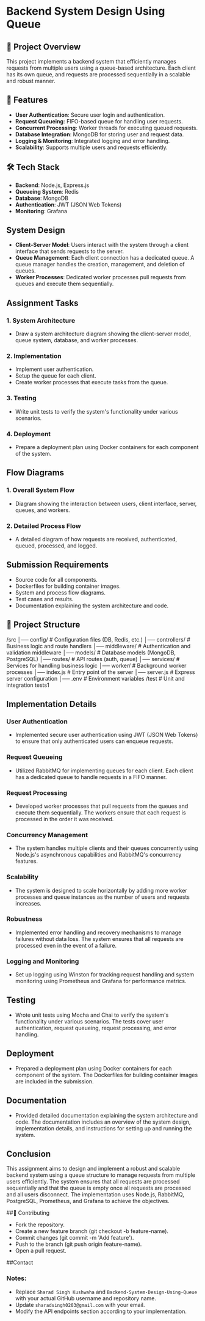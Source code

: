 # Backend System Design Using Queue

## 📌 Project Overview
This project implements a backend system that efficiently manages requests from multiple users using a queue-based architecture. Each client has its own queue, and requests are processed sequentially in a scalable and robust manner.

## 🚀 Features
- **User Authentication**: Secure user login and authentication.
- **Request Queueing**: FIFO-based queue for handling user requests.
- **Concurrent Processing**: Worker threads for executing queued requests.
- **Database Integration**: MongoDB for storing user and request data.
- **Logging & Monitoring**: Integrated logging and error handling.
- **Scalability**: Supports multiple users and requests efficiently.

## 🛠️ Tech Stack
- **Backend**: Node.js, Express.js
- **Queueing System**: Redis 
- **Database**: MongoDB 
- **Authentication**: JWT (JSON Web Tokens)
- **Monitoring**:  Grafana


## System Design

- **Client-Server Model**: Users interact with the system through a client interface that sends requests to the server.
- **Queue Management**: Each client connection has a dedicated queue. A queue manager handles the creation, management, and deletion of queues.
- **Worker Processes**: Dedicated worker processes pull requests from queues and execute them sequentially.

## Assignment Tasks

### 1. System Architecture

- Draw a system architecture diagram showing the client-server model, queue system, database, and worker processes.

### 2. Implementation

- Implement user authentication.
- Setup the queue for each client.
- Create worker processes that execute tasks from the queue.

### 3. Testing

- Write unit tests to verify the system's functionality under various scenarios.

### 4. Deployment

- Prepare a deployment plan using Docker containers for each component of the system.

## Flow Diagrams

### 1. Overall System Flow

- Diagram showing the interaction between users, client interface, server, queues, and workers.

### 2. Detailed Process Flow

- A detailed diagram of how requests are received, authenticated, queued, processed, and logged.

## Submission Requirements

- Source code for all components.
- Dockerfiles for building container images.
- System and process flow diagrams.
- Test cases and results.
- Documentation explaining the system architecture and code.

## 📂 Project Structure
/src │── config/ # Configuration files (DB, Redis, etc.) │── controllers/ # Business logic and route handlers │── middleware/ # Authentication and validation middleware │── models/ # Database models (MongoDB, PostgreSQL) │── routes/ # API routes (auth, queue) │── services/ # Services for handling business logic │── worker/ # Background worker processes │── index.js # Entry point of the server │── server.js # Express server configuration │── .env # Environment variables /test # Unit and integration tests1

## Implementation Details

### User Authentication

- Implemented secure user authentication using JWT (JSON Web Tokens) to ensure that only authenticated users can enqueue requests.

### Request Queueing

- Utilized RabbitMQ for implementing queues for each client. Each client has a dedicated queue to handle requests in a FIFO manner.

### Request Processing

- Developed worker processes that pull requests from the queues and execute them sequentially. The workers ensure that each request is processed in the order it was received.

### Concurrency Management

- The system handles multiple clients and their queues concurrently using Node.js's asynchronous capabilities and RabbitMQ's concurrency features.

### Scalability

- The system is designed to scale horizontally by adding more worker processes and queue instances as the number of users and requests increases.

### Robustness

- Implemented error handling and recovery mechanisms to manage failures without data loss. The system ensures that all requests are processed even in the event of a failure.

### Logging and Monitoring

- Set up logging using Winston for tracking request handling and system monitoring using Prometheus and Grafana for performance metrics.

## Testing

- Wrote unit tests using Mocha and Chai to verify the system's functionality under various scenarios. The tests cover user authentication, request queueing, request processing, and error handling.

## Deployment

- Prepared a deployment plan using Docker containers for each component of the system. The Dockerfiles for building container images are included in the submission.

## Documentation

- Provided detailed documentation explaining the system architecture and code. The documentation includes an overview of the system design, implementation details, and instructions for setting up and running the system.

## Conclusion

This assignment aims to design and implement a robust and scalable backend system using a queue structure to manage requests from multiple users efficiently. The system ensures that all requests are processed sequentially and that the queue is empty once all requests are processed and all users disconnect. The implementation uses Node.js, RabbitMQ, PostgreSQL, Prometheus, and Grafana to achieve the objectives.

##📌 Contributing

- Fork the repository.
- Create a new feature branch (git checkout -b feature-name).
- Commit changes (git commit -m 'Add feature').
- Push to the branch (git push origin feature-name).
- Open a pull request.

##Contact
### Notes:
- Replace `Sharad Singh Kushwaha` and `Backend-System-Design-Using-Queue` with your actual GitHub username and repository name.
- Update `sharadsingh0203@gmail.com` with your email.
- Modify the API endpoints section according to your implementation.

